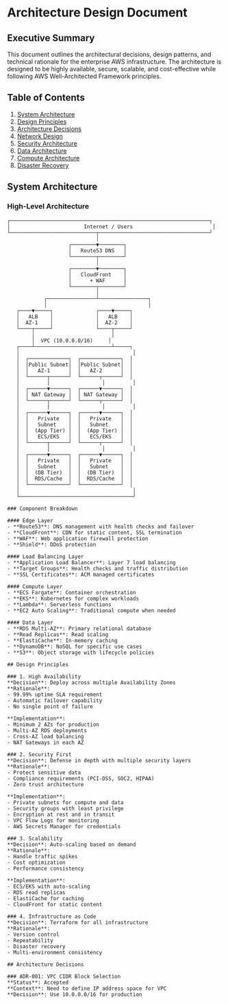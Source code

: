 # Architecture Design Document

## Executive Summary

This document outlines the architectural decisions, design patterns, and technical rationale for the enterprise AWS infrastructure. The architecture is designed to be highly available, secure, scalable, and cost-effective while following AWS Well-Architected Framework principles.

## Table of Contents

1. [System Architecture](#system-architecture)
2. [Design Principles](#design-principles)
3. [Architecture Decisions](#architecture-decisions)
4. [Network Design](#network-design)
5. [Security Architecture](#security-architecture)
6. [Data Architecture](#data-architecture)
7. [Compute Architecture](#compute-architecture)
8. [Disaster Recovery](#disaster-recovery)

## System Architecture

### High-Level Architecture

```
┌─────────────────────────────────────────────────────────────────┐
│                        Internet / Users                          │
└────────────────────────────┬────────────────────────────────────┘
                             │
                    ┌────────▼────────┐
                    │   Route53 DNS   │
                    └────────┬────────┘
                             │
                    ┌────────▼────────┐
                    │   CloudFront    │
                    │      + WAF      │
                    └────────┬────────┘
                             │
            ┌────────────────┴────────────────┐
            │                                 │
   ┌────▼─────┐              ┌────▼─────┐
   │   ALB    │              │   ALB    │
   │  AZ-1    │              │  AZ-2    │
   └────┬─────┘              └────┬─────┘
        │                         │
        │  VPC (10.0.0.0/16)     │
   ┌────┴─────────────────────────┴─────┐
   │                                     │
   │  ┌─────────────┐  ┌─────────────┐  │
   │  │Public Subnet│  │Public Subnet│  │
   │  │   AZ-1      │  │   AZ-2      │  │
   │  └──────┬──────┘  └──────┬──────┘  │
   │         │                 │         │
   │  ┌──────▼──────┐  ┌──────▼──────┐  │
   │  │ NAT Gateway │  │ NAT Gateway │  │
   │  └──────┬──────┘  └──────┬──────┘  │
   │         │                 │         │
   │  ┌──────▼──────┐  ┌──────▼──────┐  │
   │  │   Private   │  │   Private   │  │
   │  │   Subnet    │  │   Subnet    │  │
   │  │  (App Tier) │  │  (App Tier) │  │
   │  │   ECS/EKS   │  │   ECS/EKS   │  │
   │  └──────┬──────┘  └──────┬──────┘  │
   │         │                 │         │
   │  ┌──────▼──────┐  ┌──────▼──────┐  │
   │  │   Private   │  │   Private   │  │
   │  │   Subnet    │  │   Subnet    │  │
   │  │  (DB Tier)  │  │  (DB Tier)  │  │
   │  │  RDS/Cache  │  │  RDS/Cache  │  │
   │  └─────────────┘  └─────────────┘  │
   │                                     │
   └─────────────────────────────────────┘

### Component Breakdown

#### Edge Layer
- **Route53**: DNS management with health checks and failover
- **CloudFront**: CDN for static content, SSL termination
- **WAF**: Web application firewall protection
- **Shield**: DDoS protection

#### Load Balancing Layer
- **Application Load Balancer**: Layer 7 load balancing
- **Target Groups**: Health checks and traffic distribution
- **SSL Certificates**: ACM managed certificates

#### Compute Layer
- **ECS Fargate**: Container orchestration
- **EKS**: Kubernetes for complex workloads
- **Lambda**: Serverless functions
- **EC2 Auto Scaling**: Traditional compute when needed

#### Data Layer
- **RDS Multi-AZ**: Primary relational database
- **Read Replicas**: Read scaling
- **ElastiCache**: In-memory caching
- **DynamoDB**: NoSQL for specific use cases
- **S3**: Object storage with lifecycle policies

## Design Principles

### 1. High Availability
**Decision**: Deploy across multiple Availability Zones
**Rationale**: 
- 99.99% uptime SLA requirement
- Automatic failover capability
- No single point of failure

**Implementation**:
- Minimum 2 AZs for production
- Multi-AZ RDS deployments
- Cross-AZ load balancing
- NAT Gateways in each AZ

### 2. Security First
**Decision**: Defense in depth with multiple security layers
**Rationale**:
- Protect sensitive data
- Compliance requirements (PCI-DSS, SOC2, HIPAA)
- Zero trust architecture

**Implementation**:
- Private subnets for compute and data
- Security groups with least privilege
- Encryption at rest and in transit
- VPC Flow Logs for monitoring
- AWS Secrets Manager for credentials

### 3. Scalability
**Decision**: Auto-scaling based on demand
**Rationale**:
- Handle traffic spikes
- Cost optimization
- Performance consistency

**Implementation**:
- ECS/EKS with auto-scaling
- RDS read replicas
- ElastiCache for caching
- CloudFront for static content

### 4. Infrastructure as Code
**Decision**: Terraform for all infrastructure
**Rationale**:
- Version control
- Repeatability
- Disaster recovery
- Multi-environment consistency

## Architecture Decisions

### ADR-001: VPC CIDR Block Selection
**Status**: Accepted
**Context**: Need to define IP address space for VPC
**Decision**: Use 10.0.0.0/16 for production

